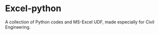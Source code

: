 # Excel-python
A collection of Python codes and MS-Excel UDF, made especially for Civil Engineering.
